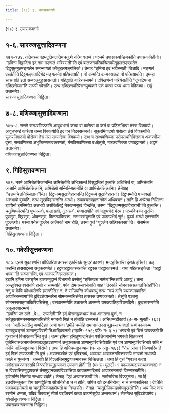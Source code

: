 ```yaml
---
title: (१८) ३. उपासकवग्गो

---
```

(१८) ३. उपासकवग्गो  


## १-६. सारज्‍जसुत्तादिवण्णना

१७१-१७६. ततियस्स पठमदुतियततियचतुत्थे नत्थि वत्तब्बं। पञ्‍चमे उपासकपच्छिमकोति उपासकनिहीनो। ‘‘इमिना दिट्ठादिना इदं नाम मङ्गलं भविस्सती’’ति एवं बालजनपरिकप्पितकोतूहलसङ्खातेन दिट्ठसुतमुतमङ्गलेन समन्‍नागतो कोतूहलमङ्गलिको। तेनाह ‘‘इमिना इदं भविस्सती’’तिआदि। मङ्गलं पच्‍चेतीति दिट्ठमङ्गलादिभेदं मङ्गलमेव पत्थियायति। नो कम्मन्ति कम्मस्सकतं नो पत्थियायति। इमम्हा सासनाति इतो सब्बञ्‍ञुबुद्धसासनतो। बहिद्धाति बाहिरकसमये। दक्खिणेय्यं परियेसतीति ‘‘दुप्पटिपन्‍ना दक्खिणेय्या’’ति सञ्‍ञी गवेसति। एत्थ दक्खिणपरियेसनपुब्बकारे एकं कत्वा पञ्‍च धम्मा वेदितब्बा। छट्ठं उत्तानमेव।  
सारज्‍जसुत्तादिवण्णना निट्ठिता।  


## ७-८. वणिज्‍जासुत्तादिवण्णना

१७७-८. सत्तमे सत्थवणिज्‍जाति आवुधभण्डं कत्वा वा कारेत्वा वा कतं वा पटिलभित्वा तस्स विक्‍कयो। आवुधभण्डं कारेत्वा तस्स विक्‍कयोति इदं पन निदस्सनमत्तं। सूकरमिगादयो पोसेत्वा तेसं विक्‍कयोति सूकरमिगादयो पोसेत्वा तेसं मंसं सम्पादेत्वा विक्‍कयो। एत्थ च सत्थवणिज्‍जा परोपराधनिमित्तताय अकरणीया वुत्ता, सत्तवणिज्‍जा अभुजिस्सभावकरणतो, मंसविसवणिज्‍जा वधहेतुतो, मज्‍जवणिज्‍जा पमादट्ठानतो। अट्ठमं उत्तानमेव।  
वणिज्‍जासुत्तादिवण्णना निट्ठिता।  


## ९. गिहिसुत्तवण्णना

१७९. नवमे आभिचेतसिकानन्ति अभिचेतोति अभिक्‍कन्तं विसुद्धचित्तं वुच्‍चति अधिचित्तं वा, अभिचेतसि जातानि आभिचेतसिकानि, अभिचेतो सन्‍निस्सितानीति वा आभिचेतसिकानि। तेनेवाह ‘‘उत्तमचित्तनिस्सितान’’न्ति। दिट्ठधम्मसुखविहारानन्ति दिट्ठधम्मे सुखविहारानं। दिट्ठधम्मोति पच्‍चक्खो अत्तभावो वुच्‍चति, तत्थ सुखविहारानन्ति अत्थो। रूपावचरज्झानानमेतं अधिवचनं। तानि हि अप्पेत्वा निसिन्‍ना झायिनो इमस्मिंयेव अत्तभावे असंकिलिट्ठं नेक्खम्मसुखं विन्दन्ति, तस्मा ‘‘दिट्ठधम्मसुखविहारानी’’ति वुच्‍चन्ति।  
चतुब्बिधमेरयन्ति पुप्फासवो, फलासवो, गुळासवो, मध्वासवोति एवं चतुप्पभेदं मेरयं। पञ्‍चविधञ्‍च सुरन्ति पूवसुरा, पिट्ठसुरा, ओदनसुरा, किण्णपक्खित्ता, सम्भारसंयुत्ताति एवं पञ्‍चप्पभेदं सुरं। पुञ्‍ञं अत्थो एतस्साति पुञ्‍ञत्थो। यस्मा पनेस पुञ्‍ञेन अत्थिको नाम होति, तस्मा वुत्तं ‘‘पुञ्‍ञेन अत्थिकस्सा’’ति। सेसमेत्थ उत्तानमेव।  
गिहिसुत्तवण्णना निट्ठिता।  


## १०. गवेसीसुत्तवण्णना

१८०. दसमे सुकारणन्ति बोधिपरिपाचनस्स एकन्तिकं सुन्दरं कारणं। मन्दहसितन्ति ईसकं हसितं। कहं कहन्ति हाससद्दस्स अनुकरणमेतं। हट्ठप्पहट्ठाकारमत्तन्ति हट्ठस्स पहट्ठाकारमत्तं। यथा गहितसङ्केता ‘‘पहट्ठो भगवा’’ति सञ्‍जानन्ति, एवं आकारनिदस्सनमत्तं।  
इदानि इमिना पसङ्गेन हाससमुट्ठानं विभागतो दस्सेतुं ‘‘हसितञ्‍च नामेत’’न्तिआदि आरद्धं। तत्थ अज्झुपेक्खनवसेनपि हासो न सम्भवति, पगेव दोमनस्सवसेनाति आह ‘‘तेरसहि सोमनस्ससहगतचित्तेही’’ति। ननु च केचि कोधवसेनपि हसन्तीति? न, ते सम्पियन्ति कोधवत्थुं तत्थ ‘‘मयं दानि यथाकामकारितं आपज्‍जिस्सामा’’ति दुविञ्‍ञेय्यन्तरेन सोमनस्सचित्तेनेव हासस्स उप्पज्‍जनतो। तेसूति पञ्‍चसु सोमनस्ससहगतकिरियचित्तेसु। बलवारम्मणेति उळारतमे आरम्मणे यमकपाटिहारियसदिसे। दुब्बलारम्मणेति अनुळारआरम्मणे।  
‘‘इमस्मिं पन ठाने…पे॰… उप्पादेती’’ति इदं पोराणट्ठकथायं तथा आगतत्ता वुत्तं, न सहेतुकसोमनस्ससहगतचित्तेहि भगवतो सितं न होतीति दस्सनत्तं। अभिधम्मटीकायं (ध॰ स॰ मूलटी॰ ९६८) पन ‘‘अतीतंसादीसु अप्पटिहतं ञाणं वत्वा ‘इमेहि धम्मेहि समन्‍नागतस्स बुद्धस्स भगवतो सब्बं कायकम्मं ञाणपुब्बङ्गमं ञाणानुपरिवत्ती’तिआदिवचनतो (महानि॰ १५६; पटि॰ म॰ ३.५) ‘भगवतो इदं चित्तं उप्पज्‍जती’ति वुत्तवचनं विचारेतब्ब’’न्ति वुत्तं। तत्थ इमिना हसितुप्पादचित्तेन पवत्तियमानम्पि भगवतो सितकरणं पुब्बेनिवासअनागतंससब्बञ्‍ञुतञ्‍ञाणानं अनुवत्तकत्ता ञाणानुपरिवत्तियेवाति एवं पन ञाणानुपरिवत्तिभावे सति न कोचि पाळिअट्ठकथानं विरोधो। तथा हि अभिधम्मट्ठकथायं (ध॰ स॰ अट्ठ॰ ५६८) ‘‘तेसं ञाणानं चिण्णपरियन्ते इदं चित्तं उप्पज्‍जती’’ति वुत्तं। अवस्सञ्‍चेतं एवं इच्छितब्बं, अञ्‍ञथा आवज्‍जनचित्तस्सपि भगवतो तथारूपे काले न युज्‍जेय्य। तस्सपि हि विञ्‍ञत्तिसमुट्ठापकभावस्स निच्छितत्ता। तथा हि वुत्तं ‘‘एवञ्‍च कत्वा मनोद्वारावज्‍जनस्सपि विञ्‍ञत्तिसमुट्ठापकत्तं उपपन्‍नं होती’’ति (ध॰ स॰ मूलटी॰ १ कायकम्मद्वारकथावण्णना) न च विञ्‍ञत्तिसमुट्ठापकत्ते तंसमुट्ठानकायविञ्‍ञत्तिया कायकम्मादिभावं आपज्‍जनभावो विस्सज्‍जतीति।  
हसितन्ति सितमेव सन्धाय वदति। तेनाह ‘‘एवं अप्पमत्तकम्पी’’ति। समोसरिता विज्‍जुलता। सा हि इतरविज्‍जुलता विय खणट्ठितिया सीघनिरोधा च न होति, अपिच खो दन्धनिरोधा, न च सब्बकालिका। दीधिति पावकमहामेघतो वा चातुद्दीपिकमहामेघतो वा निच्छरति। तेनाह ‘‘चातुद्दीपिकमहामेघमुखतो’’ति। अयं किर तासं रस्मीनं धम्मता, यदिदं तिक्खत्तुं सीसं पदक्खिणं कत्वा दाठग्गेसुयेव अन्तरधानं। सेसमेत्थ सुविञ्‍ञेय्यमेव।  
गवेसीसुत्तवण्णना निट्ठिता।  
उपासकवग्गवण्णना निट्ठिता।  